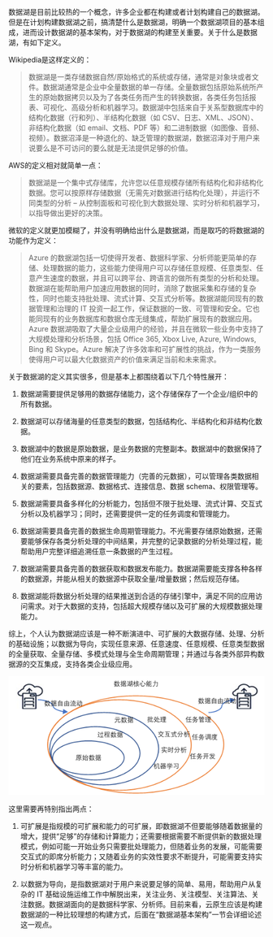 数据湖是目前比较热的一个概念，许多企业都在构建或者计划构建自己的数据湖。但是在计划构建数据湖之前，搞清楚什么是数据湖，明确一个数据湖项目的基本组成，进而设计数据湖的基本架构，对于数据湖的构建至关重要。关于什么是数据湖，有如下定义。

Wikipedia是这样定义的：

> 数据湖是一类存储数据自然/原始格式的系统或存储，通常是对象块或者文件。数据湖通常是企业中全量数据的单一存储。全量数据包括原始系统所产生的原始数据拷贝以及为了各类任务而产生的转换数据，各类任务包括报表、可视化、高级分析和机器学习。数据湖中包括来自于关系型数据库中的结构化数据（行和列）、半结构化数据（如 CSV、日志、XML、JSON）、非结构化数据（如 email、文档、PDF 等）和二进制数据（如图像、音频、视频）。数据沼泽是一种退化的、缺乏管理的数据湖，数据沼泽对于用户来说要么是不可访问的要么就是无法提供足够的价值。


AWS的定义相对就简单一点：

> 数据湖是一个集中式存储库，允许您以任意规模存储所有结构化和非结构化数据。您可以按原样存储数据（无需先对数据进行结构化处理），并运行不同类型的分析 – 从控制面板和可视化到大数据处理、实时分析和机器学习，以指导做出更好的决策。


微软的定义就更加模糊了，并没有明确给出什么是数据湖，而是取巧的将数据湖的功能作为定义：

> Azure 的数据湖包括一切使得开发者、数据科学家、分析师能更简单的存储、处理数据的能力，这些能力使得用户可以存储任意规模、任意类型、任意产生速度的数据，并且可以跨平台、跨语言的做所有类型的分析和处理。数据湖在能帮助用户加速应用数据的同时，消除了数据采集和存储的复杂性，同时也能支持批处理、流式计算、交互式分析等。数据湖能同现有的数据管理和治理的 IT 投资一起工作，保证数据的一致、可管理和安全。它也能同现有的业务数据库和数据仓库无缝集成，帮助扩展现有的数据应用。Azure 数据湖吸取了大量企业级用户的经验，并且在微软一些业务中支持了大规模处理和分析场景，包括 Office 365, Xbox Live, Azure, Windows, Bing 和 Skype。Azure 解决了许多效率和可扩展性的挑战，作为一类服务使得用户可以最大化数据资产的价值来满足当前和未来需求。


关于数据湖的定义其实很多，但是基本上都围绕着以下几个特性展开：


1. 数据湖需要提供足够用的数据存储能力，这个存储保存了一个企业/组织中的所有数据。

1. 数据湖可以存储海量的任意类型的数据，包括结构化、半结构化和非结构化数据。

1. 数据湖中的数据是原始数据，是业务数据的完整副本。数据湖中的数据保持了他们在业务系统中原来的样子。

1. 数据湖需要具备完善的数据管理能力（完善的元数据），可以管理各类数据相关的要素，包括数据源、数据格式、连接信息、数据 schema、权限管理等。

1. 数据湖需要具备多样化的分析能力，包括但不限于批处理、流式计算、交互式分析以及机器学习；同时，还需要提供一定的任务调度和管理能力。

1. 数据湖需要具备完善的数据生命周期管理能力。不光需要存储原始数据，还需要能够保存各类分析处理的中间结果，并完整的记录数据的分析处理过程，能帮助用户完整详细追溯任意一条数据的产生过程。

1. 数据湖需要具备完善的数据获取和数据发布能力。数据湖需要能支撑各种各样的数据源，并能从相关的数据源中获取全量/增量数据；然后规范存储。

1. 数据湖能将数据分析处理的结果推送到合适的存储引擎中，满足不同的应用访问需求。对于大数据的支持，包括超大规模存储以及可扩展的大规模数据处理能力。

综上，个人认为数据湖应该是一种不断演进中、可扩展的大数据存储、处理、分析的基础设施；以数据为导向，实现任意来源、任意速度、任意规模、任意类型数据的全量获取、全量存储、多模式处理与全生命周期管理；并通过与各类外部异构数据源的交互集成，支持各类企业级应用。

![](../../assets/images/DataLake/attachments/数据湖01：数据湖是什么？_image_0.png)

这里需要再特别指出两点：

1. 可扩展是指规模的可扩展和能力的可扩展，即数据湖不但要能够随着数据量的增大，提供“足够”的存储和计算能力；还需要根据需要不断提供新的数据处理模式，例如可能一开始业务只需要批处理能力，但随着业务的发展，可能需要交互式的即席分析能力；又随着业务的实效性要求不断提升，可能需要支持实时分析和机器学习等丰富的能力。

1. 以数据为导向，是指数据湖对于用户来说要足够的简单、易用，帮助用户从复杂的 IT 基础设施运维工作中解脱出来，关注业务、关注模型、关注算法、关注数据。数据湖面向的是数据科学家、分析师。目前来看，云原生应该是构建数据湖的一种比较理想的构建方式，后面在“数据湖基本架构”一节会详细论述这一观点。